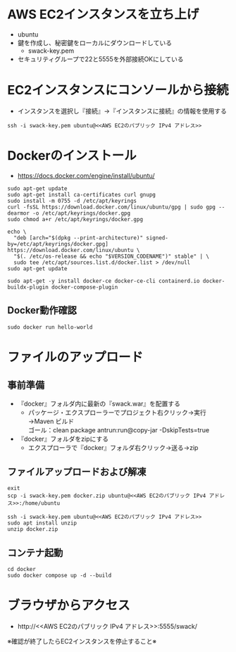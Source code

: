 # AWS EC2インスタンスを立ち上げ
- ubuntu
- 鍵を作成し、秘密鍵をローカルにダウンロードしている
  - swack-key.pem
- セキュリティグループで22と5555を外部接続OKにしている


# EC2インスタンスにコンソールから接続
- インスタンスを選択し『接続』→『インスタンスに接続』の情報を使用する
```
ssh -i swack-key.pem ubuntu@<<AWS EC2のパブリック IPv4 アドレス>>
```

# Dockerのインストール
-  https://docs.docker.com/engine/install/ubuntu/

```
sudo apt-get update
sudo apt-get install ca-certificates curl gnupg
sudo install -m 0755 -d /etc/apt/keyrings
curl -fsSL https://download.docker.com/linux/ubuntu/gpg | sudo gpg --dearmor -o /etc/apt/keyrings/docker.gpg
sudo chmod a+r /etc/apt/keyrings/docker.gpg

echo \
  "deb [arch="$(dpkg --print-architecture)" signed-by=/etc/apt/keyrings/docker.gpg] https://download.docker.com/linux/ubuntu \
  "$(. /etc/os-release && echo "$VERSION_CODENAME")" stable" | \
  sudo tee /etc/apt/sources.list.d/docker.list > /dev/null
sudo apt-get update

sudo apt-get -y install docker-ce docker-ce-cli containerd.io docker-buildx-plugin docker-compose-plugin
```

## Docker動作確認

```
sudo docker run hello-world
```

# ファイルのアップロード
## 事前準備
- 『docker』フォルダ内に最新の『swack.war』を配置する
	- パッケージ・エクスプローラーでプロジェクト右クリック→実行→Maven ビルド<br>
	ゴール：clean package antrun:run@copy-jar -DskipTests=true
- 『docker』フォルダをzipにする
	- エクスプローラで『docker』フォルダ右クリック→送る→zip

## ファイルアップロードおよび解凍

```
exit
scp -i swack-key.pem docker.zip ubuntu@<<AWS EC2のパブリック IPv4 アドレス>>:/home/ubuntu

ssh -i swack-key.pem ubuntu@<<AWS EC2のパブリック IPv4 アドレス>>
sudo apt install unzip
unzip docker.zip
```

## コンテナ起動
```
cd docker
sudo docker compose up -d --build
```

# ブラウザからアクセス
- http://<<AWS EC2のパブリック IPv4 アドレス>>:5555/swack/

※確認が終了したらEC2インスタンスを停止すること※